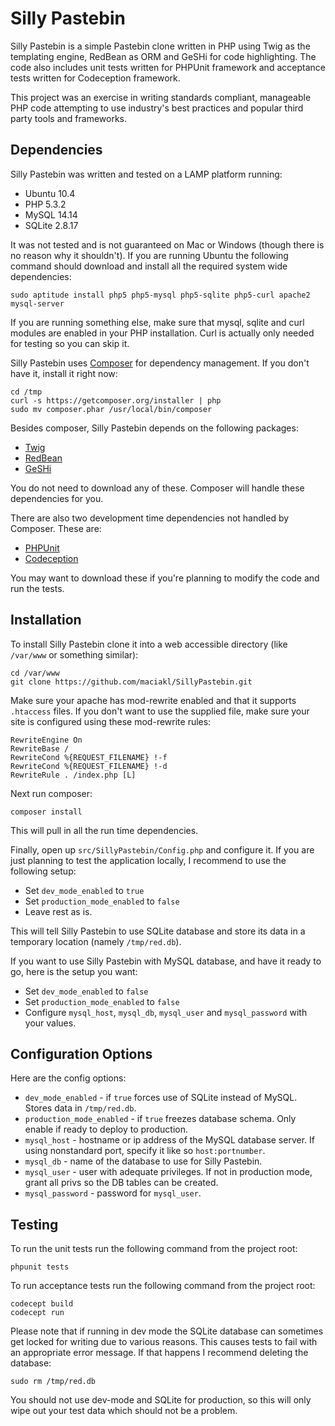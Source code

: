 Silly Pastebin
==============

Silly Pastebin is a simple Pastebin clone written in PHP using Twig as the templating engine, RedBean as ORM and GeSHi for code highlighting. The code also includes unit tests written for PHPUnit framework and acceptance tests written for Codeception framework.

This project was an exercise in writing standards compliant, manageable PHP code attempting to use industry's best practices and popular third party tools and frameworks.

Dependencies
------------

Silly Pastebin was written and tested on a LAMP platform running:

* Ubuntu 10.4
* PHP 5.3.2
* MySQL 14.14
* SQLite 2.8.17

It was not tested and is not guaranteed on Mac or Windows (though there is no reason why it shouldn't). If you are running Ubuntu the following command should download and install all the required system wide dependencies:

    sudo aptitude install php5 php5-mysql php5-sqlite php5-curl apache2 mysql-server

If you are running something else, make sure that mysql, sqlite and curl modules are enabled in your PHP installation. Curl is actually only needed for testing so you can skip it.

Silly Pastebin uses [Composer][1] for dependency management. If you don't have it, install it right now:

    cd /tmp
    curl -s https://getcomposer.org/installer | php
    sudo mv composer.phar /usr/local/bin/composer
    
Besides composer, Silly Pastebin depends on the following packages:

* [Twig][2]
* [RedBean][3]
* [GeSHi][4]

You do not need to download any of these. Composer will handle these dependencies for you.

There are also two development time dependencies not handled by Composer. These are:

* [PHPUnit][5]
* [Codeception][6]

You may want to download these if you're planning to modify the code and run the tests.

Installation
------------

To install Silly Pastebin clone it into a web accessible directory (like `/var/www` or something similar):

    cd /var/www
    git clone https://github.com/maciakl/SillyPastebin.git

Make sure your apache has mod-rewrite enabled and that it supports `.htaccess` files. If you don't want to use the supplied file, make sure your site is configured using these mod-rewrite rules:

    RewriteEngine On
    RewriteBase /  
    RewriteCond %{REQUEST_FILENAME} !-f
    RewriteCond %{REQUEST_FILENAME} !-d
    RewriteRule . /index.php [L]

Next run composer:

    composer install

This will pull in all the run time dependencies.

Finally, open up `src/SillyPastebin/Config.php` and configure it. If you are just planning to test the application locally, I recommend to use the following setup:

* Set `dev_mode_enabled` to `true`
* Set `production_mode_enabled` to `false`
* Leave rest as is.

This will tell Silly Pastebin to use SQLite database and store its data in a temporary location (namely `/tmp/red.db`).

If you want to use Silly Pastebin with MySQL database, and have it ready to go, here is the setup you want:

* Set `dev_mode_enabled` to `false`
* Set `production_mode_enabled` to `false`
* Configure `mysql_host`, `mysql_db`, `mysql_user` and `mysql_password` with your values.

Configuration Options
---------------------

Here are the config options:

* `dev_mode_enabled` - if `true` forces use of SQLite instead of MySQL. Stores data in `/tmp/red.db`.
* `production_mode_enabled` - if `true` freezes database schema. Only enable if ready to deploy to production.
* `mysql_host` - hostname or ip address of the MySQL database server. If using nonstandard port, specify it like so `host:portnumber`.
* `mysql_db` - name of the database to use for Silly Pastebin.
* `mysql_user` - user with adequate privileges. If not in production mode, grant all privs so the DB tables can be created.
* `mysql_password` - password for `mysql_user`.

Testing
-------

To run the unit tests run the following command from the project root:

    phpunit tests

To run acceptance tests run the following command from the project root:

    codecept build
    codecept run

Please note that if running in dev mode the SQLite database can sometimes get locked for writing due to various reasons. This causes tests to fail with an appropriate error message. If that happens I recommend deleting the database:

    sudo rm /tmp/red.db

You should not use dev-mode and SQLite for production, so this will only wipe out your test data which should not be a problem.


[1]: http://getcomposer.com
[2]: http://twig.sensiolabs.org/
[3]: http://www.redbeanphp.com/
[4]: http://qbnz.com/highlighter/
[5]: https://github.com/sebastianbergmann/phpunit/
[6]: http://codeception.com/
